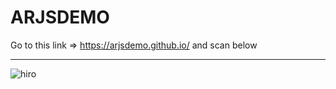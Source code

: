 # ARJSDEMO

Go to this link => https://arjsdemo.github.io/ and scan below 

---
![hiro](https://github.com/Ammoniya/ARJSDEMO/assets/20130001/48f72381-4158-4b89-8242-7904c77e188a)

